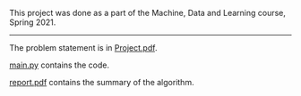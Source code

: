 This project was done as a part of the Machine, Data and Learning course, Spring 2021.

---


The problem statement is in [Project.pdf](https://github.com/revanth27/GA/blob/main/Project.pdf).

[main.py](https://github.com/revanth27/GA/blob/main/main.py) contains the code.
 
[report.pdf](https://github.com/revanth27/GA/blob/main/report.pdf) contains the summary of the algorithm.

